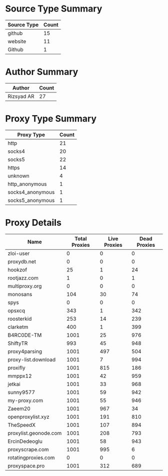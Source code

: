 # Source Type Summary

| Source Type | Count |
|-------------|-------|
| github | 15 |
| website | 11 |
| Github | 1 |


# Author Summary

| Author | Count |
|--------|-------|
| Rizsyad AR | 27 |


# Proxy Type Summary

| Proxy Type | Count |
|------------|-------|
| http | 21 |
| socks4 | 20 |
| socks5 | 22 |
| https | 14 |
| unknown | 4 |
| http_anonymous | 1 |
| socks4_anonymous | 1 |
| socks5_anonymous | 1 |


# Proxy Details

| Name | Total Proxies | Live Proxies | Dead Proxies |
|------|---------------|--------------|---------------|
| zloi-user | 0 | 0 | 0 |
| proxydb.net | 0 | 0 | 0 |
| hookzof | 25 | 1 | 24 |
| rootjazz.com | 1 | 0 | 1 |
| multiproxy.org | 0 | 0 | 0 |
| monosans | 104 | 30 | 74 |
| spys | 0 | 0 | 0 |
| opsxcq | 343 | 1 | 342 |
| roosterkid | 253 | 14 | 239 |
| clarketm | 400 | 1 | 399 |
| B4RC0DE-TM | 1001 | 25 | 976 |
| ShiftyTR | 993 | 45 | 948 |
| proxy4parsing | 1001 | 497 | 504 |
| proxy-list.download | 1001 | 7 | 994 |
| proxifly | 1001 | 815 | 186 |
| mmppx12 | 1001 | 42 | 959 |
| jetkai | 1001 | 33 | 968 |
| sunny9577 | 1001 | 59 | 942 |
| my-proxy.com | 1001 | 55 | 946 |
| Zaeem20 | 1001 | 967 | 34 |
| openproxylist.xyz | 1001 | 191 | 810 |
| TheSpeedX | 1001 | 107 | 894 |
| proxylist.geonode.com | 1001 | 208 | 793 |
| ErcinDedeoglu | 1001 | 58 | 943 |
| proxyscrape.com | 1001 | 995 | 6 |
| rotatingproxies.com | 0 | 0 | 0 |
| proxyspace.pro | 1001 | 312 | 689 |
